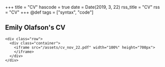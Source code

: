 +++
title = "CV"
hascode = true
date = Date(2019, 3, 22)
rss_title = "CV"
rss = "CV"
+++
@def tags = ["syntax", "code"]


## Emily Olafson's CV 

~~~
<div class="row">
  <div class="container">
    <iframe src="/assets/cv_nov_22.pdf" width="100%" height="700px">
    </iframe>
  </div>
</div>
~~~
